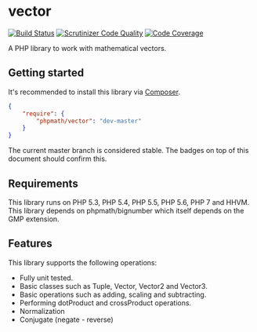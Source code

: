 # vector

[![Build Status](https://travis-ci.org/phpmath/vector.svg?branch=master)](https://travis-ci.org/phpmath/vector)
[![Scrutinizer Code Quality](https://scrutinizer-ci.com/g/phpmath/vector/badges/quality-score.png?b=master)](https://scrutinizer-ci.com/g/phpmath/vector/?branch=master)
[![Code Coverage](https://scrutinizer-ci.com/g/phpmath/vector/badges/coverage.png?b=master)](https://scrutinizer-ci.com/g/phpmath/vector/?branch=master)

A PHP library to work with mathematical vectors.

## Getting started

It's recommended to install this library via [Composer](https://getcomposer.org).

```json
{
    "require": {
        "phpmath/vector": "dev-master"
    }
}
```

The current master branch is considered stable. The badges on top of this document should confirm this.

## Requirements

This library runs on PHP 5.3, PHP 5.4, PHP 5.5, PHP 5.6, PHP 7 and HHVM. This library depends on phpmath/bignumber 
which itself depends on the GMP extension.

## Features

This library supports the following operations:

* Fully unit tested.
* Basic classes such as Tuple, Vector, Vector2 and Vector3.
* Basic operations such as adding, scaling and subtracting.
* Performing dotProduct and crossProduct operations.
* Normalization
* Conjugate (negate - reverse)
